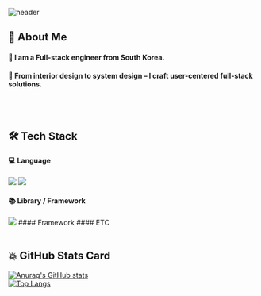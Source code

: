 ![header](https://capsule-render.vercel.app/api?type=venom&color=ff99d4&height=300&section=header&text=Hi,%20I'm%20Winter)

 ## 👀 About Me
  #### :raising_hand: I am a Full-stack engineer from South Korea.<br/>
  #### :seedling: From interior design to system design – I craft user-centered full-stack solutions.
  <br/>
  <br/>

## 🛠️ Tech Stack
 #### 💻 Language
 <img src="https://img.shields.io/badge/공식_명칭-공식_색상_코드?style=flat-square&logo=공식_명칭&logoColor=white"/> <img src="https://img.shields.io/badge/JavaScript-F7DF1E?style=flat-square&logo=JavaScript&logoColor=white"/>

 #### 📚 Library / Framework
 <img src="https://img.shields.io/badge/공식_명칭-공식_색상_코드?style=flat-square&logo=공식_명칭&logoColor=white"/>
 #### Framework
 #### ETC
  <br/>
  <br/>
  
## 💥 GitHub Stats Card
[![Anurag's GitHub stats](https://github-readme-stats.vercel.app/api?username=dldprma)](https://github.com/anuraghazra/github-readme-stats)
<br/>
[![Top Langs](https://github-readme-stats.vercel.app/api/top-langs/?username=dldprma)](https://github.com/anuraghazra/github-readme-stats)
